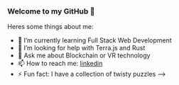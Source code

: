 ### Welcome to my GitHub 👋


Heres some things about me:

- 🌱 I’m currently learning Full Stack Web Development
- 🤔 I’m looking for help with Terra.js and Rust
- 💬 Ask me about Blockchain or VR technology 
- 📫 How to reach me: [linkedin](https://www.linkedin.com/in/trenteng/)
- ⚡ Fun fact: I have a collection of twisty puzzles 
-->
